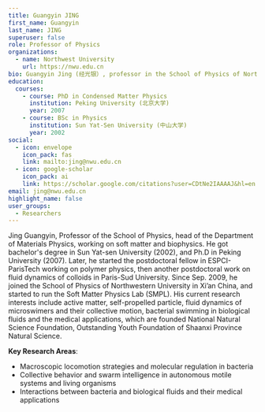 ```yaml
---
title: Guangyin JING
first_name: Guangyin
last_name: JING
superuser: false
role: Professor of Physics
organizations:
  - name: Northwest University
    url: https://nwu.edu.cn
bio: Guangyin Jing (经光银）, professor in the School of Physics of Northwest University, focus on active soft matter and the non-equilibrium physics of single cell level-- bacteria as a living machinery-- accross different levels.
education:
  courses:
    - course: PhD in Condensed Matter Physics
      institution: Peking University (北京大学)
      year: 2007
    - course: BSc in Physics
      institution: Sun Yat-Sen University (中山大学)
      year: 2002
social:
  - icon: envelope
    icon_pack: fas
    link: mailto:jing@nwu.edu.cn
  - icon: google-scholar
    icon_pack: ai
    link: https://scholar.google.com/citations?user=CDtNe2IAAAAJ&hl=en
email: jing@nwu.edu.cn
highlight_name: false
user_groups:
  - Researchers
---
```

Jing Guangyin, Professor of the School of Physics, head of the Department of Materials Physics, working on soft matter and biophysics. He got bachelor's degree in Sun Yat-sen University (2002), and Ph.D in Peking University (2007). Later, he started the postdoctoral fellow in ESPCI-ParisTech working on polymer physics, then another postdoctoral work on fluid dynamics of colloids in Paris-Sud University. Since Sep. 2009, he joined the School of Physics of Northwestern University in Xi’an China, and started to run the Soft Matter Physics Lab (SMPL). His current research interests include active matter, self-propelled particle, fluid dynamics of microswimers and their collective motion, bacterial swimming in biological fluids and the medical applications, which are founded National Natural Science Foundation, Outstanding Youth Foundation of Shaanxi Province Natural Science.

**Key Research Areas**:  
- Macroscopic locomotion strategies and molecular regulation in bacteria  
- Collective behavior and swarm intelligence in autonomous motile systems and living organisms  
- Interactions between bacteria and biological fluids and their medical applications  